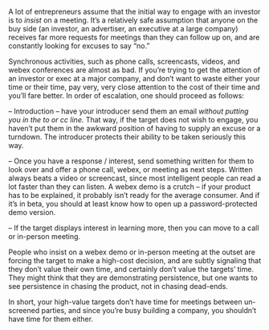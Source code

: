A lot of entrepreneurs assume that the initial way to engage with an investor is to *insist* on a meeting. It’s a relatively safe assumption that anyone on the buy side (an investor, an advertiser, an executive at a large company) receives far more requests for meetings than they can follow up on, and are constantly looking for excuses to say “no.”

Synchronous activities, such as phone calls, screencasts, videos, and webex conferences are almost as bad. If you’re trying to get the attention of an investor or exec at a major company, and don’t want to waste either your time or their time, pay very, very close attention to the cost of their time and you’ll fare better. In order of escalation, one should proceed as follows:

– Introduction – have your introducer send them an email *without putting you in the to or cc line.* That way, if the target does not wish to engage, you haven’t put them in the awkward position of having to supply an excuse or a turndown. The introducer protects their ability to be taken seriously this way.

– Once you have a response / interest, send something written for them to look over and offer a phone call, webex, or meeting as next steps. Written always beats a video or screencast, since most intelligent people can read a lot faster than they can listen. A webex demo is a crutch – if your product has to be explained, it probably isn’t ready for the average consumer. And if it’s in beta, you should at least know how to open up a password-protected demo version.

– If the target displays interest in learning more, then you can move to a call or in-person meeting.

People who insist on a webex demo or in-person meeting at the outset are forcing the target to make a high-cost decision, and are subtly signaling that they don’t value their own time, and certainly don’t value the targets’ time. They might think that they are demonstrating persistence, but one wants to see persistence in chasing the product, not in chasing dead-ends.

In short, your high-value targets don’t have time for meetings between un-screened parties, and since you’re busy building a company, you shouldn’t have time for them either.